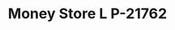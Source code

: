 ---
f_zip-code: 78617
f_state-code: TX
title: Money Store L P-21762
f_phone: 512-385-8676
f_city-only: Del Valle
f_address: 3148 Hwy 71 E Ste B Del Valle
f_location-unique-id: '21762'
slug: money-store-l-p-21762
updated-on: '2024-05-30T13:46:58.046Z'
created-on: '2024-05-30T13:36:59.803Z'
published-on: '2024-05-30T13:54:32.469Z'
f_city-state: cms/city/del-valle-tx.md
f_company: cms/company/money-store-l-p.md
f_state: cms/state/texas.md
layout: '[payday-loan].html'
tags: payday-loan
---